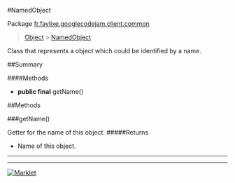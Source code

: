 #NamedObject

Package [fr.faylixe.googlecodejam.client.common](README.md)<br>
> [Object](../../../../ava/lang/Object.md) > [NamedObject](NamedObject.md)

<p>Class that represents a object which
 could be identified by a name.</p>

##Summary

####Methods

* **public final** getName()


##Methods

###getName()


Getter for the name of this object.
#####Returns


* Name of this object.

---
---
[![Marklet](https://img.shields.io/badge/Generated%20by-Marklet-green.svg)](https://github.com/Faylixe/marklet)